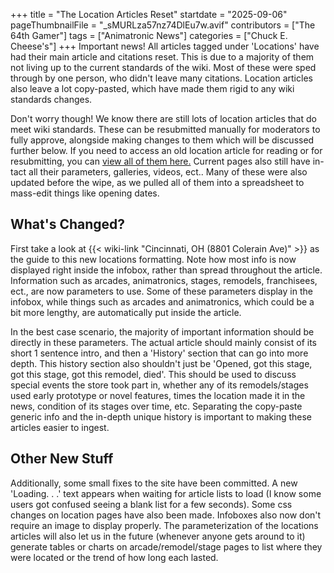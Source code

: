 +++
title = "The Location Articles Reset"
startdate = "2025-09-06"
pageThumbnailFile = "_sMURLza57nz74DlEu7w.avif"
contributors = ["The 64th Gamer"]
tags = ["Animatronic News"]
categories = ["Chuck E. Cheese's"]
+++
Important news! All articles tagged under 'Locations' have had their main article and citations reset. This is due to a majority of them not living up to the current standards of the wiki. Most of these were sped through by one person, who didn't leave many citations. Location articles also leave a lot copy-pasted, which have made them rigid to any wiki standards changes.

Don't worry though! We know there are still lots of location articles that do meet wiki standards. These can be resubmitted manually for moderators to fully approve, alongside making changes to them which will be discussed further below. If you need to access an old location article for reading or for resubmitting, you can [view all of them here.](https://github.com/the64thgamer/cheeseepedia/tree/main/locations_archive) Current pages also still have in-tact all their parameters, galleries, videos, ect.. Many of these were also updated before the wipe, as we pulled all of them into a spreadsheet to mass-edit things like opening dates.

## What's Changed?

First take a look at {{< wiki-link "Cincinnati, OH (8801 Colerain Ave)" >}} as the guide to this new locations formatting. Note how most info is now displayed right inside the infobox, rather than spread throughout the article. Information such as arcades, animatronics, stages, remodels, franchisees, ect., are now parameters to use. Some of these parameters display in the infobox, while things such as arcades and animatronics, which could be a bit more lengthy, are automatically put inside the article.

In the best case scenario, the majority of important information should be directly in these parameters. The actual article should mainly consist of its short 1 sentence intro, and then a 'History' section that can go into more depth. This history section also shouldn't just be 'Opened, got this stage, got this stage, got this remodel, died'. This should be used to discuss special events the store took part in, whether any of its remodels/stages used early prototype or novel features, times the location made it in the news, condition of its stages over time, etc. Separating the copy-paste generic info and the in-depth unique history is important to making these articles easier to ingest.

## Other New Stuff

Additionally, some small fixes to the site have been committed. A new 'Loading. . .' text appears when waiting for article lists to load (I know some users got confused seeing a blank list for a few seconds). Some css changes on location pages have also been made. Infoboxes also now don't require an image to display properly. The parameterization of the locations articles will also let us in the future (whenever anyone gets around to it) generate tables or charts on arcade/remodel/stage pages to list where they were located or the trend of how long each lasted.